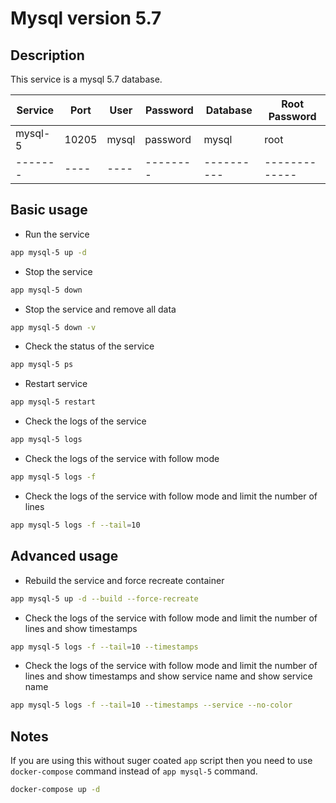 # Mysql version 5.7

## Description

This service is a mysql 5.7 database.

| Service | Port  | User  | Password | Database   | Root Password |
| ------- | ----- | ----- | -------- | ---------- | ------------- |
| mysql-5 | 10205 | mysql | password | mysql      | root          |
| ------- | ----  | ----  | -------- | ---------- | ------------- |

## Basic usage

- Run the service

```bash
app mysql-5 up -d
```

- Stop the service

```bash
app mysql-5 down
```

- Stop the service and remove all data

```bash
app mysql-5 down -v
```

- Check the status of the service

```bash
app mysql-5 ps
```

- Restart service

```bash
app mysql-5 restart
```

- Check the logs of the service

```bash
app mysql-5 logs
```

- Check the logs of the service with follow mode

```bash
app mysql-5 logs -f
```

- Check the logs of the service with follow mode and limit the number of lines

```bash
app mysql-5 logs -f --tail=10
```

## Advanced usage

- Rebuild the service and force recreate container

```bash
app mysql-5 up -d --build --force-recreate
```

- Check the logs of the service with follow mode and limit the number of lines and show timestamps

```bash
app mysql-5 logs -f --tail=10 --timestamps
```

- Check the logs of the service with follow mode and limit the number of lines and show timestamps and show service name and show service name

```bash
app mysql-5 logs -f --tail=10 --timestamps --service --no-color
```

## Notes

If you are using this without suger coated `app` script then you need to use `docker-compose` command instead of `app mysql-5` command.

```bash
docker-compose up -d
```
